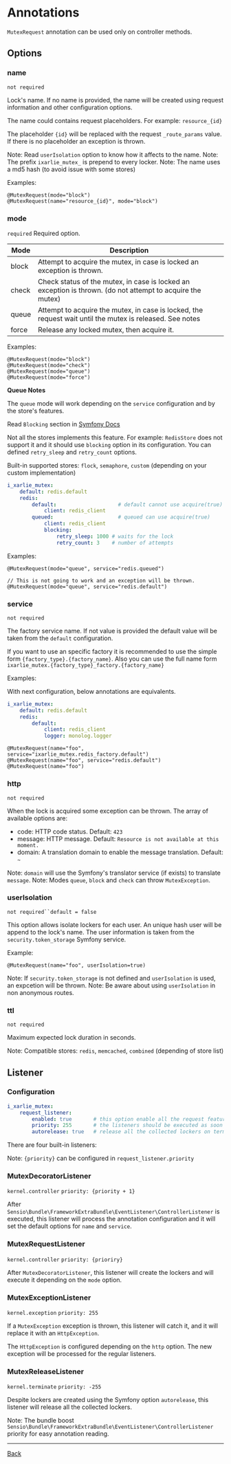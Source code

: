 # Annotations

`MutexRequest` annotation can be used only on controller methods.

## Options

### name
`not required`

Lock's name. If no name is provided, the name will be created using request information and other configuration options.

The name could contains request placeholders. For example: `resource_{id}`

The placeholder `{id}` will be replaced with the request `_route_params` value. If there is no placeholder an exception
is thrown.

Note: Read `userIsolation` option to know how it affects to the name.
Note: The prefix `ixarlie_mutex_` is prepend to every locker.
Note: The name uses a md5 hash (to avoid issue with some stores)

Examples:
```
@MutexRequest(mode="block")
@MutexRequest(name="resource_{id}", mode="block")
```

### mode
`required`
Required option.

| Mode  | Description   |
| ----- | ------------- |
| block | Attempt to acquire the mutex, in case is locked an exception is thrown. |
| check | Check status of the mutex, in case is locked an exception is thrown. (do not attempt to acquire the mutex) |
| queue | Attempt to acquire the mutex, in case is locked, the request wait until the mutex is released. See notes |
| force | Release any locked mutex, then acquire it. |

Examples:
```
@MutexRequest(mode="block")
@MutexRequest(mode="check")
@MutexRequest(mode="queue")
@MutexRequest(mode="force") 
```

**Queue Notes**

The `queue` mode will work depending on the `service` configuration and by the store's features.

Read `Blocking` section in [Symfony Docs](https://symfony.com/doc/current/components/lock.html#blocking-locks)

Not all the stores implements this feature. For example: `RedisStore` does not support it and it should use `blocking`
option in its configuration. You can defined `retry_sleep` and `retry_count` options.

Built-in supported stores: `flock`, `semaphore`, `custom` (depending on your custom implementation)

```yaml
i_xarlie_mutex:
    default: redis.default
    redis:
        default:                    # default cannot use acquire(true)
            client: redis_client
        queued:                     # queued can use acquire(true)
            client: redis_client
            blocking:
                retry_sleep: 1000 # waits for the lock
                retry_count: 3    # number of attempts
```

Examples:
```
@MutexRequest(mode="queue", service="redis.queued")

// This is not going to work and an exception will be thrown.
@MutexRequest(mode="queue", service="redis.default") 
```

### service
`not required`

The factory service name. If not value is provided the default value will be taken from the `default` configuration.

If you want to use an specific factory it is recommended to use the simple form `{factory_type}.{factory_name}`.
Also you can use the full name form `ixarlie_mutex.{factory_type}_factory.{factory_name}`

Examples:

With next configuration, below annotations are equivalents.
```yaml
i_xarlie_mutex:
    default: redis.default    
    redis:
        default:
            client: redis_client
            logger: monolog.logger
```
```
@MutexRequest(name="foo", service="ixarlie_mutex.redis_factory.default")
@MutexRequest(name="foo", service="redis.default")
@MutexRequest(name="foo")
```

### http
`not required`

When the lock is acquired some exception can be thrown. The array of available options are:

- code: HTTP code status. Default: `423`
- message: HTTP message. Default: `Resource is not available at this moment.`
- domain: A translation domain to enable the message translation. Default: `~`

Note: `domain` will use the Symfony's translator service (if exists) to translate `message`.
Note: Modes `queue`, `block` and `check` can throw `MutexException`.

### userIsolation
`not required``default = false`

This option allows isolate lockers for each user. An unique hash user will be append to the lock's name. The user information
is taken from the `security.token_storage` Symfony service.

Example:
```
@MutexRequest(name="foo", userIsolation=true)
```

Note: If `security.token_storage` is not defined and `userIsolation` is used, an expcetion will be thrown.
Note: Be aware about using `userIsolation` in non anonymous routes.

### ttl
`not required`

Maximum expected lock duration in seconds.

Note: Compatible stores: `redis`, `memcached`, `combined` (depending of store list)


## Listener

### Configuration

```yaml
i_xarlie_mutex:
    request_listener:
        enabled: true       # this option enable all the request feature
        priority: 255       # the listeners should be executed as soon as possible
        autorelease: true   # release all the collected lockers on terminate
```

There are four built-in listeners:

Note: `{priority}` can be configured in `request_listener.priority`

### MutexDecoratorListener
`kernel.controller` `priority: {priority + 1}`

After `Sensio\Bundle\FrameworkExtraBundle\EventListener\ControllerListener` is executed, this listener will process the
annotation configuration and it will set the default options for `name` and `service`.

### MutexRequestListener
`kernel.controller` `priority: {prioriry}`

After `MutexDecoratorListener`, this listener will create the lockers and will execute it depending on the `mode` option.

### MutexExceptionListener
`kernel.exception` `priority: 255`

If a `MutexException` exception is thrown, this listener will catch it, and it will replace it with an `HttpException`.

The `HttpException` is configured depending on the `http` option. The new exception will be processed for the regular
listeners.

### MutexReleaseListener
`kernel.terminate` `priority: -255`

Despite lockers are created using the Symfony option `autorelease`, this listener will release all the collected lockers.

Note: The bundle boost `Sensio\Bundle\FrameworkExtraBundle\EventListener\ControllerListener` priority for easy annotation
reading.


***
[Back](../README.md)
